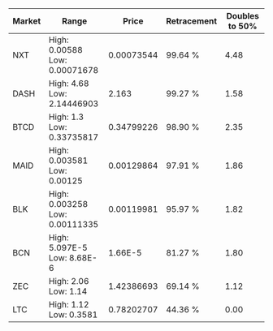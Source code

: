 | Market | Range | Price| Retracement | Doubles to 50% |
| --- | --- | --- | --- | --- |
| NXT | High: 0.00588<br />Low: 0.00071678 | 0.00073544 | 99.64 % | 4.48 |
| DASH | High: 4.68<br />Low: 2.14446903 | 2.163 | 99.27 % | 1.58 |
| BTCD | High: 1.3<br />Low: 0.33735817 | 0.34799226 | 98.90 % | 2.35 |
| MAID | High: 0.003581<br />Low: 0.00125 | 0.00129864 | 97.91 % | 1.86 |
| BLK | High: 0.003258<br />Low: 0.00111335 | 0.00119981 | 95.97 % | 1.82 |
| BCN | High: 5.097E-5<br />Low: 8.68E-6 | 1.66E-5 | 81.27 % | 1.80 |
| ZEC | High: 2.06<br />Low: 1.14 | 1.42386693 | 69.14 % | 1.12 |
| LTC | High: 1.12<br />Low: 0.3581 | 0.78202707 | 44.36 % | 0.00 |
